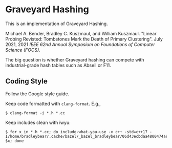 # Graveyard Hashing

This is an implementation of Graveyard Hashing.

Michael A. Bender, Bradley C. Kuszmaul, and William Kuszmaul.  "Linear Probing
Revisted: Tombstones Mark the Death of Primary Clustering".  July 2021, 2021
*IEEE 62nd Annual Symposium on Foundations of Computer Science (FOCS)*.

The big question is whether Graveyard hashing can compete with industrial-grade
hash tables such as Abseil or F11.

## Coding Style

Follow the Google style guide.

Keep code formatted with `clang-format`.  E.g.,
```shell
$ clang-format -i *.h *.cc
```

Keep includes clean with iwyu:

```shell
$ for x in *.h *.cc; do include-what-you-use -x c++ -std=c++17 -I/home/bradleybear/.cache/bazel/_bazel_bradleybear/06d43ecbdaa4800474a92f4f59e8b2b3/external/com_google_absl/ $x; done
```
